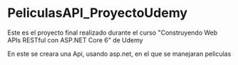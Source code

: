 # PeliculasAPI_ProyectoUdemy
Este es el proyecto final realizado durante el curso "Construyendo Web APIs RESTful con ASP.NET Core 6" de Udemy

En este se creara una Api, usando asp.net, en el que se manejaran peliculas
